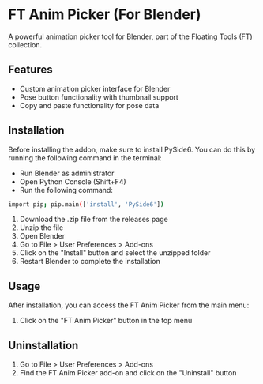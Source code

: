 # FT Anim Picker (For Blender)

A powerful animation picker tool for Blender, part of the Floating Tools (FT) collection.

## Features

- Custom animation picker interface for Blender
- Pose button functionality with thumbnail support
- Copy and paste functionality for pose data

## Installation

Before installing the addon, make sure to install PySide6. You can do this by running the following command in the terminal:
- Run Blender as administrator
- Open Python Console (Shift+F4)
- Run the following command:
```bash
import pip; pip.main(['install', 'PySide6'])
```

1. Download the .zip file from the releases page
2. Unzip the file
3. Open Blender
4. Go to File > User Preferences > Add-ons
5. Click on the "Install" button and select the unzipped folder
6. Restart Blender to complete the installation

## Usage

After installation, you can access the FT Anim Picker from the main menu:

1. Click on the "FT Anim Picker" button in the top menu

## Uninstallation

1. Go to File > User Preferences > Add-ons
2. Find the FT Anim Picker add-on and click on the "Uninstall" button


